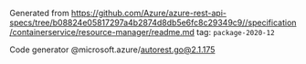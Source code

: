 Generated from https://github.com/Azure/azure-rest-api-specs/tree/b08824e05817297a4b2874d8db5e6fc8c29349c9//specification/containerservice/resource-manager/readme.md tag: `package-2020-12`

Code generator @microsoft.azure/autorest.go@2.1.175


